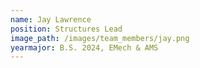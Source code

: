 ```yaml
---
name: Jay Lawrence
position: Structures Lead
image_path: /images/team_members/jay.png
yearmajor: B.S. 2024, EMech & AMS
---
```

